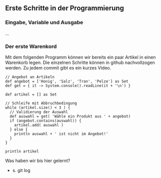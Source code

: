 ## Erste Schritte in der Programmierung

### Eingabe, Variable und Ausgabe

...

### Der erste Warenkord

Mit dem folgenden Programm können wir bereits ein paar Artikel in einen Warenkorb legen. Die einzelnen Schritte können in github nachvollzogen werden. Zu jedem commit gibt es ein kurzes Video.

```
// Angebot an Artikeln
def angebot = ['Honig', 'Salz', 'Tran', 'Pelze'] as Set
def get = { it -> System.console().readLine(it + '\n') }

def artikel = [] as Set

// Schleife mit Abbruchbedingung
while (artikel.size() < 3 ) {
  // Validierung der Auswahl
  def auswahl = get( 'Wähle ein Produkt aus ' + angebot)
  if (angebot.contains(auswahl)) {
    artikel.add( auswahl )
  } else {
    println auswahl + ' ist nicht im Angebot!'
  }
}

println artikel
```
Was haben wir bis hier gelernt?
* s. git log

